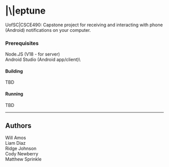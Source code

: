 # \|\\\|eptune




UofSC|CSCE490: Capstone project for receiving and interacting with phone (Android) notifications on your computer.


### Prerequisites

Node.JS (V18 - for server)\
Android Studio (Android app/client)\



#### Building

TBD


#### Running

TBD


---


## Authors
Will Amos\
Liam Diaz\
Ridge Johnson\
Cody Newberry\
Matthew Sprinkle
